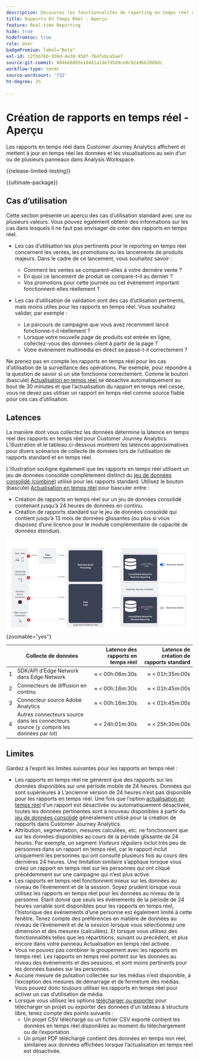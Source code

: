 ```yaml
---
description: Découvrez les fonctionnalités de reporting en temps réel dans Customer Journey Analytics.
title: Rapports En Temps Réel - Aperçu
feature: Real-time Reporting
hide: true
hidefromtoc: true
role: User
badgePremium: label="Beta"
exl-id: 12fbb760-936d-4e30-958f-764febca5ae7
source-git-commit: 804668db5e104d1a1de7d5d9ce0c92a9bb1980dc
workflow-type: tm+mt
source-wordcount: '732'
ht-degree: 2%

---
```


# Création de rapports en temps réel - Aperçu

Les rapports en temps réel dans Customer Journey Analytics affichent et mettent à jour en temps réel les données et les visualisations au sein d’un ou de plusieurs panneaux dans Analysis Workspace.

{{release-limited-testing}}

{{ultimate-package}}

## Cas d’utilisation

Cette section présente un aperçu des cas d’utilisation standard avec une ou plusieurs valeurs. Vous pouvez également obtenir des informations sur les cas dans lesquels il ne faut pas envisager de créer des rapports en temps réel.

* Les cas d’utilisation les plus pertinents pour le reporting en temps réel concernent les ventes, les promotions ou les lancements de produits majeurs.
Dans le cadre de ce lancement, vous souhaitez savoir :

   * Comment les ventes se comparent-elles à votre dernière vente ?
   * En quoi ce lancement de produit se compare-t-il au dernier ?
   * Vos promotions pour cette journée ou cet événement important fonctionnent-elles réellement ?

* Les cas d’utilisation de validation sont des cas d’utilisation pertinents, mais moins utiles pour les rapports en temps réel.
Vous souhaitez valider, par exemple :

   * Le parcours de campagne que vous avez récemment lancé fonctionne-t-il réellement ?
   * Lorsque votre nouvelle page de produits est entrée en ligne, collectez-vous des données client à partir de la page ?
   * Votre événement multimédia en direct se passe-t-il correctement ?

Ne prenez pas en compte les rapports en temps réel pour les cas d’utilisation de la surveillance des opérations. Par exemple, pour répondre à la question de savoir si un site fonctionne correctement. Comme le bouton (bascule) [ Actualisation en temps réel ](use-real-time.md) se désactive automatiquement au bout de 30 minutes et que l’actualisation du rapport en temps réel cesse, vous ne devez pas utiliser un rapport en temps réel comme source fiable pour ces cas d’utilisation.


## Latences

La manière dont vous collectez les données détermine la latence en temps réel des rapports en temps réel pour Customer Journey Analytics. L’illustration et le tableau ci-dessous montrent les latences approximatives pour divers scénarios de collecte de données lors de l’utilisation de rapports standard et en temps réel.

L’illustration souligne également que les rapports en temps réel utilisent un jeu de données consolidé complètement distinct du [jeu de données consolidé (combiné)](/help/connections/combined-dataset.md) utilisé pour les rapports standard. Utilisez le bouton (bascule) [Actualisation en temps réel](use-real-time.md) pour basculer entre :

* Création de rapports en temps réel sur un jeu de données consolidé contenant jusqu’à 24 heures de données en continu.
* Création de rapports standard sur le jeu de données consolidé qui contient jusqu’à 13 mois de données glissantes (ou plus si vous disposez d’une licence pour le module complémentaire de capacité de données étendue).

![Création de rapports en temps réel](assets/real-time-reporting-latencies.svg){zoomable="yes"}

| | Collecte de données | Latence des rapports en temps réel | Latence de création de rapports standard |
|:---:|---|--:|--:|
| 1 | SDK/API d’Edge Network dans Edge Network | &approx; &lt; 00h:06m:30s | &approx; &lt; 01h:35m:00s |
| 2 | Connecteurs de diffusion en continu | &approx; &lt; 00h:16m:30s | &approx; &lt; 01h:45m:00s |
| 3 | Connecteur source Adobe Analytics | &approx; &lt; 00h:16m:30s | &approx; &lt; 01h:45m:00s |
| 4 | Autres connecteurs source dans les connecteurs source (y compris les données par lot) | &approx; &lt; 24h:01m:30s | &approx; &lt; 25h:30m:00s |

## Limites

Gardez à l’esprit les limites suivantes pour les rapports en temps réel :

* Les rapports en temps réel ne génèrent que des rapports sur les données disponibles sur une période mobile de 24 heures. Données qui sont supérieures à   L’ancienne version de 24 heures n’est pas disponible pour les rapports en temps réel. Une fois que l’option [actualisation en temps réel](use-real-time.md) d’un rapport est désactivée ou automatiquement désactivée, toutes les données pertinentes sont à nouveau disponibles à partir du [jeu de données consolidé](/help/connections/combined-dataset.md) généralement utilisé pour la création de rapports dans Customer Journey Analytics.
* Attribution, segmentation, mesures calculées, etc. ne fonctionnent que sur les données disponibles au cours de la période glissante de 24 heures. Par exemple, un segment *Visiteurs réguliers* inclut très peu de personnes dans un rapport en temps réel, car le rapport inclut uniquement les personnes qui ont consulté plusieurs fois au cours des dernières 24 heures. Une limitation similaire s’applique lorsque vous créez un rapport en temps réel sur les personnes qui ont cliqué précédemment sur une campagne qui n’est plus active.
* Les rapports en temps réel fonctionnent mieux sur les données au niveau de l’événement et de la session. Soyez prudent lorsque vous utilisez les rapports en temps réel pour les données au niveau de la personne. <!--Need to explain this a bit better --> Étant donné que seuls les événements de la période de 24 heures variable sont disponibles pour les rapports en temps réel, l’historique des événements d’une personne est également limité à cette fenêtre. Tenez compte des préférences en matière de données au niveau de l’événement et de la session lorsque vous sélectionnez une dimension et des mesures (calculées). Et lorsque vous utilisez des fonctionnalités telles que les répartitions, suivant ou précédent, et plus encore dans votre panneau Actualisation en temps réel activée .
* Vous ne pouvez pas combiner le groupement avec les rapports en temps réel. <!-- Do we need to explain this in more detail, why? --> Les rapports en temps réel portent sur les données au niveau des événements et des sessions, et sont moins pertinents pour les données basées sur les personnes.
* Aucune mesure de pulsation collectée sur les médias n’est disponible, à l’exception des mesures de démarrage et de fermeture des médias. Vous pouvez donc toujours utiliser les rapports en temps réel pour activer un cas d’utilisation de média.
* Lorsque vous utilisez les options [télécharger ou exporter](/help/analysis-workspace/export/download-send.md) pour télécharger un projet ou exporter des données d’un tableau à structure libre, tenez compte des points suivants :
   * Un projet CSV téléchargé ou un fichier CSV exporté contient les données en temps réel disponibles au moment du téléchargement ou de l’exportation.
   * Un projet PDF téléchargé contient des données en temps non réel, similaires aux données affichées lorsque l’actualisation en temps réel est désactivée.
